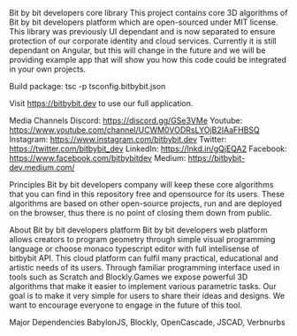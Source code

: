 Bit by bit developers core library
This project contains core 3D algorithms of Bit by bit developers platform which are open-sourced under MIT license. This library was previously UI dependant and is now separated to ensure protection of our corporate identity and cloud services. Currently it is still dependant on Angular, but this will change in the future and we will be providing example app that will show you how this code could be integrated in your own projects.

Build package:
tsc -p tsconfig.bitbybit.json

Visit https://bitbybit.dev to use our full application.

Media Channels
Discord: https://discord.gg/GSe3VMe
Youtube: https://www.youtube.com/channel/UCWM0VODRsLYOjB2IAaFHBSQ
Instagram: https://www.instagram.com/bitbybit.dev
Twitter: https://twitter.com/bitbybit_dev
LinkedIn: https://lnkd.in/gQjEQA2
Facebook: https://www.facebook.com/bitbybitdev
Medium: https://bitbybit-dev.medium.com/

Principles
Bit by bit developers company will keep these core algorithms that you can find in this repository free and opensource for its users. These algorithms are based on other open-source projects, run and are deployed on the browser, thus there is no point of closing them down from public.

About Bit by bit developers platform
Bit by bit developers web platform allows creators to program geometry through simple visual programming language or choose monaco typescript editor with full intellisense of bitbybit API. This cloud platform can fulfil many practical, educational and artistic needs of its users. Through familiar programming interface used in tools such as Scratch and Blockly.Games we expose powerful 3D algorithms that make it easier to implement various parametric tasks. Our goal is to make it very simple for users to share their ideas and designs. We want to encourage everyone to engage in the future of this tool.

Major Dependencies
BabylonJS, Blockly, OpenCascade, JSCAD, Verbnurbs